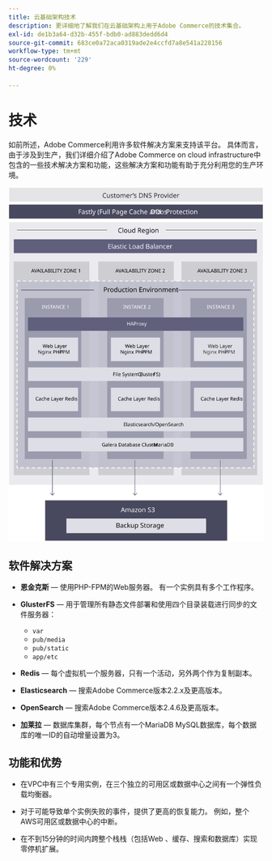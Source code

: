 ```yaml
---
title: 云基础架构技术
description: 更详细地了解我们在云基础架构上用于Adobe Commerce的技术集合。
exl-id: de1b3a64-d32b-455f-bdb0-ad883dedd6d4
source-git-commit: 683ce0a72aca0319ade2e4ccfd7a8e541a228156
workflow-type: tm+mt
source-wordcount: '229'
ht-degree: 0%

---
```


# 技术

如前所述，Adobe Commerce利用许多软件解决方案来支持该平台。 具体而言，由于涉及到生产，我们详细介绍了Adobe Commerce on cloud infrastructure中包含的一些技术解决方案和功能，这些解决方案和功能有助于充分利用您的生产环境。

![显示Adobe Commerce on cloud infrastructure技术的图表](../../../assets/playbooks/infrastructure-technology.svg)

## 软件解决方案

- **恩金克斯** — 使用PHP-FPM的Web服务器。 有一个实例具有多个工作程序。

- **GlusterFS** — 用于管理所有静态文件部署和使用四个目录装载进行同步的文件服务器：
   - `var`
   - `pub/media`
   - `pub/static`
   - `app/etc`

- **Redis** — 每个虚拟机一个服务器，只有一个活动，另外两个作为复制副本。

- **Elasticsearch** — 搜索Adobe Commerce版本2.2.x及更高版本。

- **OpenSearch** — 搜索Adobe Commerce版本2.4.6及更高版本。

- **加莱拉** — 数据库集群，每个节点有一个MariaDB MySQL数据库，每个数据库的唯一ID的自动增量设置为3。

## 功能和优势

- 在VPC中有三个专用实例，在三个独立的可用区或数据中心之间有一个弹性负载均衡器。

- 对于可能导致单个实例失败的事件，提供了更高的恢复能力。 例如，整个AWS可用区或数据中心的中断。

- 在不到15分钟的时间内跨整个栈栈（包括Web 、缓存、搜索和数据库）实现零停机扩展。
